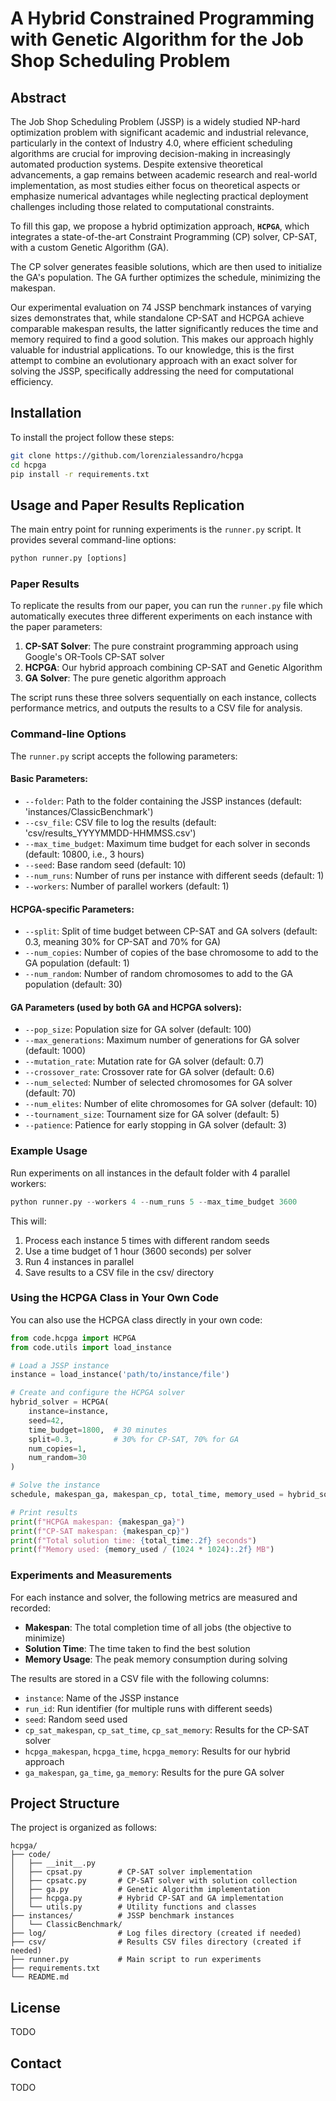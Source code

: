 # A Hybrid Constrained Programming with Genetic Algorithm for the Job Shop Scheduling Problem

## Abstract
The Job Shop Scheduling Problem (JSSP) is a widely studied NP-hard optimization problem with significant academic and industrial relevance, particularly in the context of Industry 4.0, where efficient scheduling algorithms are crucial for improving decision-making in increasingly automated production systems. Despite extensive theoretical advancements, a gap remains between academic research and real-world implementation, as most studies either focus on theoretical aspects or emphasize numerical advantages while neglecting practical deployment challenges including those related to computational constraints. 

To fill this gap, we propose a hybrid optimization approach, **`HCPGA`**, which integrates a state-of-the-art Constraint Programming (CP) solver, CP-SAT, with a custom Genetic Algorithm (GA). 

The CP solver generates feasible solutions, which are then used to initialize the GA's population. The GA further optimizes the schedule, minimizing the makespan. 

Our experimental evaluation on 74 JSSP benchmark instances of varying sizes demonstrates that, while standalone CP-SAT and HCPGA achieve comparable makespan results, the latter significantly reduces the time and memory required to find a good solution. This makes our approach highly valuable for industrial applications. To our knowledge, this is the first attempt to combine an evolutionary approach with an exact solver for solving the JSSP, specifically addressing the need for computational efficiency.

## Installation
To install the project follow these steps:

```bash
git clone https://github.com/lorenzialessandro/hcpga
cd hcpga
pip install -r requirements.txt
```


## Usage and Paper Results Replication
The main entry point for running experiments is the `runner.py` script. It provides several command-line options:

```python
python runner.py [options]
```

### Paper Results
To replicate the results from our paper, you can run the `runner.py` file which automatically executes three different experiments on each instance with the paper parameters:

1. **CP-SAT Solver**: The pure constraint programming approach using Google's OR-Tools CP-SAT solver
2. **HCPGA**: Our hybrid approach combining CP-SAT and Genetic Algorithm
3. **GA Solver**: The pure genetic algorithm approach

The script runs these three solvers sequentially on each instance, collects performance metrics, and outputs the results to a CSV file for analysis.

### Command-line Options

The `runner.py` script accepts the following parameters:

#### Basic Parameters:
- `--folder`: Path to the folder containing the JSSP instances (default: 'instances/ClassicBenchmark')
- `--csv_file`: CSV file to log the results (default: 'csv/results_YYYYMMDD-HHMMSS.csv')
- `--max_time_budget`: Maximum time budget for each solver in seconds (default: 10800, i.e., 3 hours)
- `--seed`: Base random seed (default: 10)
- `--num_runs`: Number of runs per instance with different seeds (default: 1)
- `--workers`: Number of parallel workers (default: 1)

#### HCPGA-specific Parameters:
- `--split`: Split of time budget between CP-SAT and GA solvers (default: 0.3, meaning 30% for CP-SAT and 70% for GA)
- `--num_copies`: Number of copies of the base chromosome to add to the GA population (default: 1)
- `--num_random`: Number of random chromosomes to add to the GA population (default: 30)

#### GA Parameters (used by both GA and HCPGA solvers):
- `--pop_size`: Population size for GA solver (default: 100)
- `--max_generations`: Maximum number of generations for GA solver (default: 1000)
- `--mutation_rate`: Mutation rate for GA solver (default: 0.7)
- `--crossover_rate`: Crossover rate for GA solver (default: 0.6)
- `--num_selected`: Number of selected chromosomes for GA solver (default: 70)
- `--num_elites`: Number of elite chromosomes for GA solver (default: 10)
- `--tournament_size`: Tournament size for GA solver (default: 5)
- `--patience`: Patience for early stopping in GA solver (default: 3)


### Example Usage

Run experiments on all instances in the default folder with 4 parallel workers:

```python
python runner.py --workers 4 --num_runs 5 --max_time_budget 3600
```

This will:
1. Process each instance 5 times with different random seeds
2. Use a time budget of 1 hour (3600 seconds) per solver
3. Run 4 instances in parallel
4. Save results to a CSV file in the csv/ directory

### Using the HCPGA Class in Your Own Code

You can also use the HCPGA class directly in your own code:

```python
from code.hcpga import HCPGA
from code.utils import load_instance

# Load a JSSP instance
instance = load_instance('path/to/instance/file')

# Create and configure the HCPGA solver
hybrid_solver = HCPGA(
    instance=instance,
    seed=42,
    time_budget=1800,  # 30 minutes
    split=0.3,         # 30% for CP-SAT, 70% for GA
    num_copies=1,
    num_random=30
)

# Solve the instance
schedule, makespan_ga, makespan_cp, total_time, memory_used = hybrid_solver.solve()

# Print results
print(f"HCPGA makespan: {makespan_ga}")
print(f"CP-SAT makespan: {makespan_cp}")
print(f"Total solution time: {total_time:.2f} seconds")
print(f"Memory used: {memory_used / (1024 * 1024):.2f} MB")
```

### Experiments and Measurements

For each instance and solver, the following metrics are measured and recorded:
- **Makespan**: The total completion time of all jobs (the objective to minimize)
- **Solution Time**: The time taken to find the best solution
- **Memory Usage**: The peak memory consumption during solving

The results are stored in a CSV file with the following columns:
- `instance`: Name of the JSSP instance
- `run_id`: Run identifier (for multiple runs with different seeds)
- `seed`: Random seed used
- `cp_sat_makespan`, `cp_sat_time`, `cp_sat_memory`: Results for the CP-SAT solver
- `hcpga_makespan`, `hcpga_time`, `hcpga_memory`: Results for our hybrid approach
- `ga_makespan`, `ga_time`, `ga_memory`: Results for the pure GA solver


## Project Structure

The project is organized as follows:

```
hcpga/
├── code/
│   ├── __init__.py
│   ├── cpsat.py        # CP-SAT solver implementation
│   ├── cpsatc.py       # CP-SAT solver with solution collection
│   ├── ga.py           # Genetic Algorithm implementation
│   ├── hcpga.py        # Hybrid CP-SAT and GA implementation
│   └── utils.py        # Utility functions and classes
├── instances/          # JSSP benchmark instances
│   └── ClassicBenchmark/
├── log/                # Log files directory (created if needed)
├── csv/                # Results CSV files directory (created if needed)
├── runner.py           # Main script to run experiments
├── requirements.txt    
└── README.md           
```

## License
TODO

## Contact
TODO